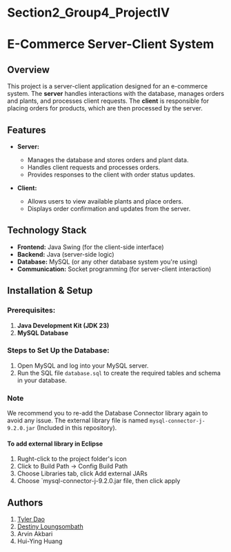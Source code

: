 # Section2_Group4_ProjectIV
# E-Commerce Server-Client System

## Overview
This project is a server-client application designed for an e-commerce system. The **server** handles interactions with the database, manages orders and plants, and processes client requests. The **client** is responsible for placing orders for products, which are then processed by the server.

## Features
- **Server:**
  - Manages the database and stores orders and plant data.
  - Handles client requests and processes orders.
  - Provides responses to the client with order status updates.
  
- **Client:**
  - Allows users to view available plants and place orders.
  - Displays order confirmation and updates from the server.

## Technology Stack
- **Frontend:** Java Swing (for the client-side interface)  
- **Backend:** Java (server-side logic)  
- **Database:** MySQL (or any other database system you're using)  
- **Communication:** Socket programming (for server-client interaction)

## Installation & Setup  

### Prerequisites:
1. **Java Development Kit (JDK 23)**  
2. **MySQL Database**

### Steps to Set Up the Database:
1. Open MySQL and log into your MySQL server.
3. Run the SQL file `database.sql` to create the required tables and schema in your database.

### Note
We recommend you to re-add the Database Connector library again to avoid any issue. The external library file is named `mysql-connector-j-9.2.0.jar` (Included in this repository).
#### To add external library in Eclipse
1. Rught-click to the project folder's icon
2. Click to Build Path -> Config Build Path
4. Choose Libraries tab, click Add external JARs
5. Choose `mysql-connector-j-9.2.0.jar file, then click apply

## Authors
1. [Tyler Dao](https://github.com/TylerDdao)
2. [Destiny Loungsombath](https://github.com/destinyloua)
3. Arvin Akbari
4. Hui-Ying Huang
